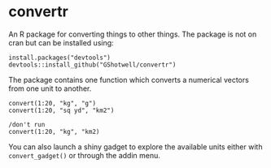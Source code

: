 # convertr

An R package for converting things to other things. The package is not on cran but can be installed using:

```
install.packages("devtools")
devtools::install_github("GShotwell/convertr")
```

The package contains one function which converts a numerical vectors from one unit to another. 

```
convert(1:20, "kg", "g")
convert(1:20, "sq yd", "km2")

/don't run
convert(1:20, "kg", "km2)
```

You can also launch a shiny gadget to explore the available units either with `convert_gadget()` or through the addin menu.
